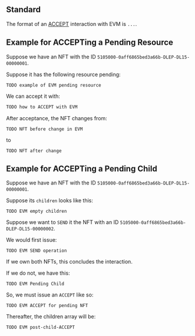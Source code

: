 ## Standard

The format of an [ACCEPT](../../abstract/interactions/accept.md) interaction with EVM is `...`.


## Example for ACCEPTing a Pending Resource

Suppose we have an NFT with the ID `5105000-0aff6865bed3a66b-DLEP-DL15-00000001`.

Suppose it has the following resource pending:

```
TODO example of EVM pending resource
```

We can accept it with:

```txt
TODO how to ACCEPT with EVM
```

After acceptance, the NFT changes from:

```
TODO NFT before change in EVM
```

to

```
TODO NFT after change
```

## Example for ACCEPTing a Pending Child

Suppose we have an NFT with the ID `5105000-0aff6865bed3a66b-DLEP-DL15-00000001`.

Suppose its `children` looks like this:

```
TODO EVM empty children
```

Suppose we want to `SEND` it the NFT with an ID `5105000-0aff6865bed3a66b-DLEP-DL15-00000002`.

We would first issue:

```
TODO EVM SEND operation
```

If we own both NFTs, this concludes the interaction.

If we do not, we have this:

```
TODO EVM Pending Child
```

So, we must issue an `ACCEPT` like so:

```
TODO EVM ACCEPT for pending NFT
```

Thereafter, the children array will be:

```
TODO EVM post-child-ACCEPT
```
